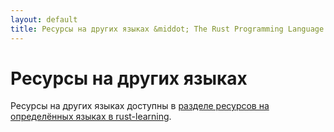 ```yaml
---
layout: default
title: Ресурсы на других языках &middot; The Rust Programming Language
---
```


# Ресурсы на других языках

Ресурсы на других языках доступны в 
[разделе ресурсов на определённых языках в rust-learning][locale].

[locale]: https://github.com/ctjhoa/rust-learning#locale-links